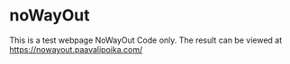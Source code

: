 # noWayOut
This is a test webpage NoWayOut 
Code only. 
The result can be viewed at https://nowayout.paavalipoika.com/
